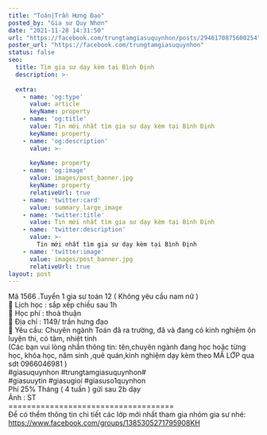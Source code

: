 ```yaml
---
title: "Toán|Trần Hưng Đạo"
posted_by: "Gia sư Quy Nhơn"
date: "2021-11-28 14:31:50"
url: "https://facebook.com/trungtamgiasuquynhon/posts/2946170875600254"
poster_url: "https://facebook.com/trungtamgiasuquynhon"
status: false
seo:
  title: Tìm gia sư dạy kèm tại Bình Định
  description: >-
    
  extra:
    - name: 'og:type'
      value: article
      keyName: property
    - name: 'og:title'
      value: Tin mới nhất tìm gia sư dạy kèm tại Bình Định
      keyName: property
    - name: 'og:description'
      value: >-
        
      keyName: property
    - name: 'og:image'
      value: images/post_banner.jpg
      keyName: property
      relativeUrl: true
    - name: 'twitter:card'
      value: summary_large_image
    - name: 'twitter:title'
      value: Tin mới nhất tìm gia sư dạy kèm tại Bình Định
    - name: 'twitter:description'
      value: >-
        Tin mới nhất tìm gia sư dạy kèm tại Bình Định
    - name: 'twitter:image'
      value: images/post_banner.jpg
      relativeUrl: true
layout: post
---
```

Mã 1566 .Tuyển 1 gia sư toán 12 ( Không yêu cầu nam nữ )<br>🧐 Lịch học : sắp xếp chiều sau 1h<br>🧐 Học phí : thoả thuận<br>🧐 Địa chỉ : 1149/ trần hưng đạo<br>🧐 Yêu cầu: Chuyên ngành Toán đã ra trường, đã và đang có kinh nghiệm ôn luyện thi, có tâm, nhiệt tinh<br>(Các bạn vui lòng nhắn thông tin: tên,chuyên ngành đang học hoặc từng học, khóa học, năm sinh ,quê quán,kinh nghiệm dạy kèm theo MÃ LỚP qua sdt 0966046981 )<br>#giasuquynhon #trungtamgiasuquynhon#<br>#giasuuytin #giasugioi #giasuso1quynhon<br>Phí 25% Tháng ( 4 tuần ) gửi sau 2b dạy<br>Ảnh : ST<br>====================================<br>Để có thểm thông tin chi tiết các lớp mới nhất tham gia nhóm gia sư nhé: https://www.facebook.com/groups/1385305271795908KH
